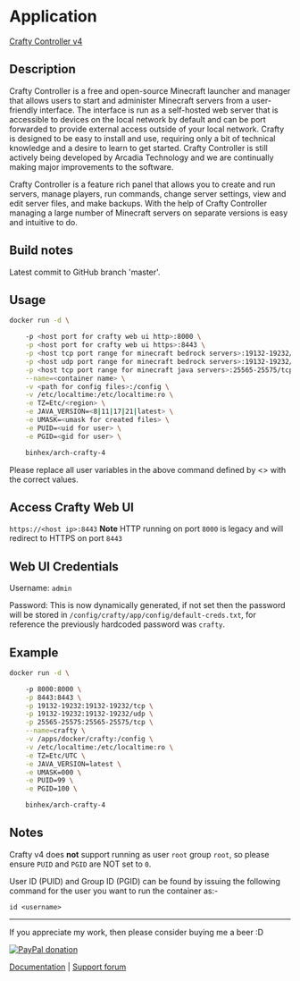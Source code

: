 # Application

[Crafty Controller v4](https://craftycontrol.com/)

## Description

Crafty Controller is a free and open-source Minecraft launcher and manager that
allows users to start and administer Minecraft servers from a user-friendly
interface. The interface is run as a self-hosted web server that is accessible
to devices on the local network by default and can be port forwarded to provide
external access outside of your local network. Crafty is designed to be easy to
install and use, requiring only a bit of technical knowledge and a desire to
learn to get started. Crafty Controller is still actively being developed by
Arcadia Technology and we are continually making major improvements to the
software.

Crafty Controller is a feature rich panel that allows you to create and run
servers, manage players, run commands, change server settings, view and edit
server files, and make backups. With the help of Crafty Controller managing a
large number of Minecraft servers on separate versions is easy and intuitive to
do.

## Build notes

Latest commit to GitHub branch 'master'.

## Usage

```bash
docker run -d \

    -p <host port for crafty web ui http>:8000 \
    -p <host port for crafty web ui https>:8443 \
    -p <host tcp port range for minecraft bedrock servers>:19132-19232/tcp \
    -p <host udp port range for minecraft bedrock servers>:19132-19232/udp \
    -p <host tcp port range for minecraft java servers>:25565-25575/tcp \
    --name=<container name> \
    -v <path for config files>:/config \
    -v /etc/localtime:/etc/localtime:ro \
    -e TZ=Etc/<region> \
    -e JAVA_VERSION=<8|11|17|21|latest> \
    -e UMASK=<umask for created files> \
    -e PUID=<uid for user> \
    -e PGID=<gid for user> \

    binhex/arch-crafty-4

```

Please replace all user variables in the above command defined by <> with the
correct values.

## Access Crafty Web UI

`https://<host ip>:8443`
**Note** HTTP running on port `8000` is legacy and will redirect to HTTPS on
port `8443`

## Web UI Credentials

Username: `admin`

Password: This is now dynamically generated, if not set then the password will
be stored in `/config/crafty/app/config/default-creds.txt`, for reference the
previously hardcoded password was `crafty`.

## Example

```bash
docker run -d \

    -p 8000:8000 \
    -p 8443:8443 \
    -p 19132-19232:19132-19232/tcp \
    -p 19132-19232:19132-19232/udp \
    -p 25565-25575:25565-25575/tcp \
    --name=crafty \
    -v /apps/docker/crafty:/config \
    -v /etc/localtime:/etc/localtime:ro \
    -e TZ=Etc/UTC \
    -e JAVA_VERSION=latest \
    -e UMASK=000 \
    -e PUID=99 \
    -e PGID=100 \

    binhex/arch-crafty-4

```

## Notes

Crafty v4 does **not** support running as user `root` group `root`, so please
ensure `PUID` and `PGID` are NOT set to `0`.

User ID (PUID) and Group ID (PGID) can be found by issuing the following command
for the user you want to run the container as:-

```bsh
id <username>

```

___
If you appreciate my work, then please consider buying me a beer  :D

[![PayPal donation](https://www.paypal.com/en_US/i/btn/btn_donate_SM.gif)](https://www.paypal.com/cgi-bin/webscr?cmd=_s-xclick&hosted_button_id=MM5E27UX6AUU4)

[Documentation](https://github.com/binhex/documentation) | [Support forum](https://forums.unraid.net/topic/124948-support-binhex-crafty-4/)
